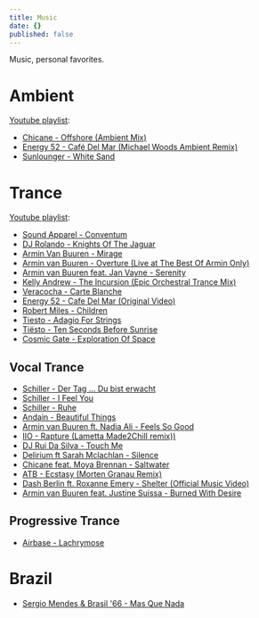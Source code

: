 ```yaml
---
title: Music
date: {}
published: false
---
```


Music, personal favorites.

# Ambient

[Youtube playlist](https://www.youtube.com/playlist?list=PLZjbGyhTW8yFN0Ap1xk7RdPX8uVAjrdbz):

* [Chicane - Offshore (Ambient Mix)](https://www.youtube.com/watch?v=uCEN4OCJ0DI)
* [Energy 52 - Café Del Mar (Michael Woods Ambient Remix)](https://www.youtube.com/watch?v=lE2KPkzUkw4)
* [Sunlounger - White Sand](https://www.youtube.com/watch?v=zLej4J5JLdk)

# Trance

[Youtube playlist](https://www.youtube.com/playlist?list=PLZjbGyhTW8yH0QHOJ7EVeOB4jX3DiTlfC):

* [Sound Apparel - Conventum](https://www.youtube.com/watch?v=O9f73oCx7VI)
* [DJ Rolando - Knights Of The Jaguar](https://www.youtube.com/watch?v=EdqROEmZ74k)
* [Armin Van Buuren - Mirage](https://www.youtube.com/watch?v=mfJC34tOZms)
* [Armin van Buuren - Overture (Live at The Best Of Armin Only)](https://www.youtube.com/watch?v=9tZHHcNW07Y)
* [Armin van Buuren feat. Jan Vayne - Serenity](https://www.youtube.com/watch?v=kXf4hc_GbTU)
* [Kelly Andrew - The Incursion (Epic Orchestral Trance Mix)](https://www.youtube.com/watch?v=PCpLByygfNg)
* [Veracocha - Carte Blanche](https://www.youtube.com/watch?v=LZSnoaLWCVU)
* [Energy 52 - Cafe Del Mar (Original Video)](https://www.youtube.com/watch?v=9o2cV-FpoHo)
* [Robert Miles - Children](https://www.youtube.com/watch?v=CC5ca6Hsb2Q)
* [Tiesto - Adagio For Strings](https://www.youtube.com/watch?v=8tIgN7eICn4)
* [Tiësto - Ten Seconds Before Sunrise](https://www.youtube.com/watch?v=muNKZK5aSNQ)
* [Cosmic Gate - Exploration Of Space](https://www.youtube.com/watch?v=NE2AvbROl5k)


## Vocal Trance

* [Schiller - Der Tag ... Du bist erwacht](https://www.youtube.com/watch?v=ZScp-b59JWA)
* [Schiller - I Feel You](https://www.youtube.com/watch?v=ukeRe0cyyv8)
* [Schiller - Ruhe](https://www.youtube.com/watch?v=4pkdBeFFcOg)
* [Andain - Beautiful Things](https://www.youtube.com/watch?v=khYQiK9v2z4)
* [Armin van Buuren ft. Nadia Ali - Feels So Good](https://www.youtube.com/watch?v=_WOwRVTKJUw)
* [IIO - Rapture (Lametta Made2Chill remix))](https://www.youtube.com/watch?v=r8Z1mWZAJJw)
* [DJ Rui Da Silva - Touch Me](https://www.youtube.com/watch?v=B3msPoqqCNo)
* [Delirium ft Sarah Mclachlan - Silence](https://www.youtube.com/watch?v=X5S76oKO6NM)
* [Chicane feat. Moya Brennan - Saltwater](https://www.youtube.com/watch?v=ET1-6Bef9xU)
* [ATB - Ecstasy (Morten Granau Remix)](https://www.youtube.com/watch?v=nHqe5D4MsCU)
* [Dash Berlin ft. Roxanne Emery - Shelter (Official Music Video)](https://www.youtube.com/watch?v=bY3sh_g6liM)
* [Armin van Buuren feat. Justine Suissa - Burned With Desire](https://www.youtube.com/watch?v=ua-uUjSxLw0)

## Progressive Trance

* [Airbase - Lachrymose](https://www.youtube.com/watch?v=mkwWYQdcNLM)

# Brazil

* [Sergio Mendes & Brasil '66 - Mas Que Nada](https://www.youtube.com/watch?v=4Zu0iDvCjgk)

